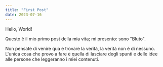 ```yaml
---
title: "First Post"
date: 2023-07-16
---
```


Hello, World!

Questo è il mio primo post della mia vita; mi presento: sono "Bluto". 

Non pensate di venire qua e trovare la verità, la verità non è di nessuno. L'unica cosa che provo a fare è quella di lasciare degli spunti e delle idee alle persone che leggeranno i miei contenuti.

